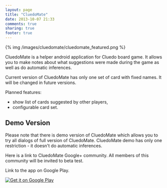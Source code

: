```yaml
---
layout: page
title: "CluedoMate"
date: 2013-10-07 21:33
comments: true
sharing: true
footer: true
---
```


{% img /images/cluedomate/cluedomate_featured.png %}

CluedoMate is a helper android application for Cluedo board game. It allows you
to make notes about what suggestions were made during the game as well as do
automatic inferences.

Current version of CluedoMate has only one set of card with fixed names.
It will be changed in future versions.

Planned features:

* show list of cards suggested by other players,
* configurable card set.

## Demo Version

Please note that there is demo version of CluedoMate which allows you to try
all dialogs of full version of CluedoMate. CluedoMate demo has only one
restriction - it doesn't do automatic inferences.

Here is a link to CluedoMate Google+ community.
All members of this community will be invited to beta test.

<div class="g-community" data-width="302" data-href="https://plus.google.com/u/0/communities/105559549314886806007" data-layout="landscape"></div>

Link to the app on Google Play.

[<img alt="Get it on Google Play" src="https://developer.android.com/images/brand/en_generic_rgb_wo_45.png" />](https://play.google.com/store/apps/details?id=com.cluedomate)

<script type="text/javascript">
  (function() {
    var po = document.createElement('script'); po.type = 'text/javascript'; po.async = true;
    po.src = 'https://apis.google.com/js/plusone.js';
    var s = document.getElementsByTagName('script')[0]; s.parentNode.insertBefore(po, s);
  })();
</script>
